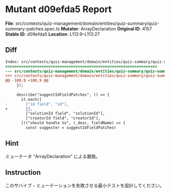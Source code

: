 # Mutant d09efda5 Report

**File**: src/contexts/quiz-management/domain/entities/quiz-summary/quiz-summary-patches.spec.ts
**Mutator**: ArrayDeclaration
**Original ID**: 4157
**Stable ID**: d09efda5
**Location**: L113:9–L113:27

## Diff

```diff
Index: src/contexts/quiz-management/domain/entities/quiz-summary/quiz-summary-patches.spec.ts
===================================================================
--- src/contexts/quiz-management/domain/entities/quiz-summary/quiz-summary-patches.spec.ts	original
+++ src/contexts/quiz-management/domain/entities/quiz-summary/quiz-summary-patches.spec.ts	mutated #4157
@@ -109,9 +109,9 @@
     });
 
     describe("suggestIdFieldPatches", () => {
       it.each([
-        ["id field", "id"],
+        [],
         ["solutionId field", "solutionId"],
         ["creatorId field", "creatorId"],
       ])("should handle %s", (_desc, fieldName) => {
         const suggester = suggestIdFieldPatches(
```

## Hint

ミューテータ "ArrayDeclaration" による置換。

## Instruction

このサバイブ・ミューテーションを失敗させる最小テストを設計してください。

